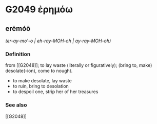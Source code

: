 # G2049 ἐρημόω

## erēmóō

_(er-ay-mo'-o | eh-ray-MOH-oh | ay-ray-MOH-oh)_

### Definition

from [[G2048]]; to lay waste (literally or figuratively); (bring to, make) desolate(-ion), come to nought.

- to make desolate, lay waste
- to ruin, bring to desolation
- to despoil one, strip her of her treasures

### See also

[[G2048]]

